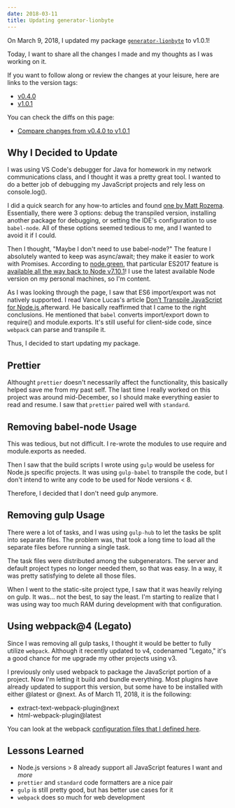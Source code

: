 ```yaml
---
date: 2018-03-11
title: Updating generator-lionbyte
---
```


On March 9, 2018, I updated my package
[`generator-lionbyte`](https://www.npmjs.com/package/generator-lionbyte) to
v1.0.1!

Today, I want to share all the changes I made and my thoughts as I was working
on it.

If you want to follow along or review the changes at your leisure, here are
links to the version tags:

- [v0.4.0](https://github.com/MarkH817/generator-lionbyte/tree/v0.4.0)
- [v1.0.1](https://github.com/MarkH817/generator-lionbyte/tree/v1.0.1)

You can check the diffs on this page:

- [Compare changes from v0.4.0 to v1.0.1](https://github.com/MarkH817/generator-lionbyte/compare/v0.4.0...v1.0.1)

## Why I Decided to Update

I was using VS Code's debugger for Java for homework in my network
communications class, and I thought it was a pretty great tool. I wanted to do a
better job of debugging my JavaScript projects and rely less on console.log().

I did a quick search for any how-to articles and found
[one by Matt Rozema](https://spin.atomicobject.com/2016/10/29/debug-es6-code-in-node-js/).
Essentially, there were 3 options: debug the transpiled version, installing
another package for debugging, or setting the IDE's configuration to use
`babel-node`. All of these options seemed tedious to me, and I wanted to avoid
it if I could.

Then I thought, "Maybe I don't need to use babel-node?" The feature I absolutely
wanted to keep was async/await; they make it easier to work with Promises.
According to [node.green](https://node.green), that particular ES2017 feature is
[available all the way back to Node v7.10.1](https://node.green/#ES2017-features-async-functions)!
I use the latest available Node version on my personal machines, so I'm content.

As I was looking through the page, I saw that ES6 import/export was not natively
supported. I read Vance Lucas's article
[Don’t Transpile JavaScript for Node.js ](http://vancelucas.com/blog/dont-transpile-javascript-for-node-js/)
afterward. He basically reaffirmed that I came to the right conclusions. He
mentioned that `babel` converts import/export down to require() and
module.exports. It's still useful for client-side code, since `webpack` can
parse and transpile it.

Thus, I decided to start updating my package.

## Prettier

Althought `prettier` doesn't necessarily affect the functionality, this
basically helped save me from my past self. The last time I really worked on
this project was around mid-December, so I should make everything easier to read
and resume. I saw that `prettier` paired well with `standard`.

## Removing babel-node Usage

This was tedious, but not difficult. I re-wrote the modules to use require and
module.exports as needed.

Then I saw that the build scripts I wrote using `gulp` would be useless for
Node.js specific projects. It was using `gulp-babel` to transpile the code, but
I don't intend to write any code to be used for Node versions < 8.

Therefore, I decided that I don't need gulp anymore.

## Removing gulp Usage

There were a lot of tasks, and I was using `gulp-hub` to let the tasks be split
into separate files. The problem was, that took a long time to load all the
separate files before running a single task.

The task files were distributed among the subgenerators. The server and default
project types no longer needed them, so that was easy. In a way, it was pretty
satisfying to delete all those files.

When I went to the static-site project type, I saw that it was heavily relying
on gulp. It was... not the best, to say the least. I'm starting to realize that
I was using way too much RAM during development with that configuration.

## Using webpack@4 (Legato)

Since I was removing all gulp tasks, I thought it would be better to fully
utilize `webpack`. Although it recently updated to v4, codenamed "Legato," it's
a good chance for me upgrade my other projects using v3.

I previously only used webpack to package the JavaScript portion of a project.
Now I'm letting it build and bundle everything. Most plugins have already
updated to support this version, but some have to be installed with either
@latest or @next. As of March 11, 2018, it is the following:

- extract-text-webpack-plugin@next
- html-webpack-plugin@latest

You can look at the webpack
[configuration files that I defined here](https://github.com/MarkH817/generator-lionbyte/tree/v1.0.1/src/static-site/templates).

## Lessons Learned

- Node.js versions > 8 already support all JavaScript features I want and _more_
- `prettier` and `standard` code formatters are a nice pair
- `gulp` is still pretty good, but has better use cases for it
- `webpack` does so much for web development
